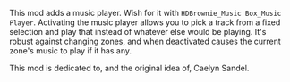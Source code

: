 This mod adds a music player. Wish for it with `HDBrownie_Music Box_Music Player`. Activating the music player allows you to pick a track from a fixed selection and play that instead of whatever else would be playing. It's robust against changing zones, and when deactivated causes the current zone's music to play if it has any.

This mod is dedicated to, and the original idea of, Caelyn Sandel.
